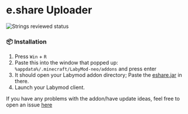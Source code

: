 # e.share Uploader
![Strings reviewed status](https://translate.ebio.gg/62808dce-9794-4201-8ef8-120168f73e76/percentage_reviewed_badge.svg)

### 📦 Installation
1. Press `Win` + `R`
2. Paste this into the window that popped up: `%appdata%/.minecraft/LabyMod-neo/addons` and press enter
3. It should open your Labymod addon directory; Paste the [eshare.jar](https://github.com/e-bio/eshare-labymod/releases/latest/download/eshare.jar) in there.
4. Launch your Labymod client.

If you have any problems with the addon/have update ideas, feel free to open an issue [here](https://github.com/e-bio/eshare-labymod/issues/new/choose)
